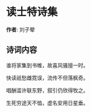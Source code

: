 # 读士特诗集

**作者**: 刘子翚

## 诗词内容

谁将家集到书帷，故喜风骚擅一时。

快读祇愁雌霓误，流传不但落枫奇。

唱酬滥许联东野，叙引仍欣得牧之。

生死穷途天不恤，虚名安用日星垂。

